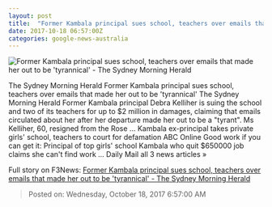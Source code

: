 ```yaml
---
layout: post
title:  "Former Kambala principal sues school, teachers over emails that made her out to be 'tyrannical' - The Sydney Morning Herald"
date: 2017-10-18 06:57:00Z
categories: google-news-australia
---
```


![Former Kambala principal sues school, teachers over emails that made her out to be 'tyrannical' - The Sydney Morning Herald](http://www.smh.com.au/content/dam/images/g/r/1/t/q/y/image.related.articleLeadwide.620x349.gz3bku.png/1508309858445.jpg)

The Sydney Morning Herald Former Kambala principal sues school, teachers over emails that made her out to be 'tyrannical' The Sydney Morning Herald Former Kambala principal Debra Kelliher is suing the school and two of its teachers for up to $2 million in damages, claiming that emails circulated about her after her departure made her out to be a "tyrant". Ms Kelliher, 60, resigned from the Rose ... Kambala ex-principal takes private girls' school, teachers to court for defamation ABC Online Good work if you can get it: Principal of top girls' school Kambala who quit $650000 job claims she can't find work ... Daily Mail all 3 news articles »


Full story on F3News: [Former Kambala principal sues school, teachers over emails that made her out to be 'tyrannical' - The Sydney Morning Herald](http://www.f3nws.com/n/vgyfSB)

> Posted on: Wednesday, October 18, 2017 6:57:00 AM
